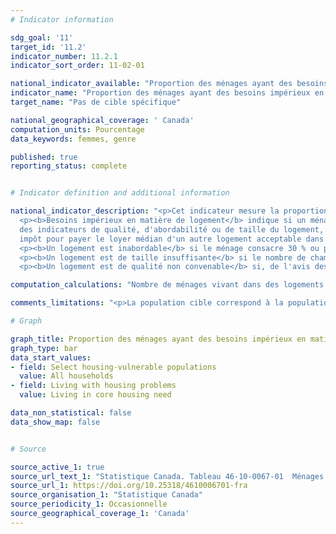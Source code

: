 ```yaml
---
# Indicator information

sdg_goal: '11'
target_id: '11.2'
indicator_number: 11.2.1
indicator_sort_order: 11-02-01

national_indicator_available: "Proportion des ménages ayant des besoins impérieux en matière de logement"
indicator_name: "Proportion des ménages ayant des besoins impérieux en matière de logement"
target_name: "Pas de cible spécifique"

national_geographical_coverage: ' Canada'
computation_units: Pourcentage
data_keywords: femmes, genre

published: true
reporting_status: complete


# Indicator definition and additional information

national_indicator_description: "<p>Cet indicateur mesure la proportion des ménages vivant dans des logements ayant des besoins impérieux.</p>
  <p><b>Besoins impérieux en matière de logement</b> indique si un ménage privé vit dans un logement qui ne rencontre pas le seuil d'au moins l'un 
  des indicateurs de qualité, d'abordabilité ou de taille du logement, et s'il devrait consacrer 30 % ou plus de son revenu total avant 
  impôt pour payer le loyer médian d'un autre logement acceptable dans sa collectivité (atteint les trois seuils des indicateurs de logement).</p>
  <p><b>Un logement est inabordable</b> si le ménage consacre 30 % ou plus de son revenu total avant impôt aux frais de logement.</p>
  <p><b>Un logement est de taille insuffisante</b> si le nombre de chambres ne suffit pas pour répondre aux besoins du ménage, compte tenu de la taille et de la composition du ménage, d'après les exigences de la Norme nationale d'occupation (NNO).</p>
  <p><b>Un logement est de qualité non convenable</b> si, de l'avis des occupants, il nécessite des réparations majeures.</p>"

computation_calculations: "Nombre de ménages vivant dans des logements ayant des besoins impérieux divisé par le nombre total de ménages pour chaque catégorie."

comments_limitations: "<p>La population cible correspond à la population des 10 provinces canadiennes à l'exception des pensionnaires d'établissements institutionnels, des membres des Forces canadiennes vivant dans des camps militaires et des personnes vivant dans les réserves indiennes.</p><p>Étant donné que la taille de la population non binaire est petite, il est parfois nécessaire d'agréger les données dans une variable sur le genre à deux catégories pour protéger la confidentialité des réponses fournies. Dans ces cas, les personnes dans la catégorie « personne non binaire » sont réparties entre les deux autres catégories de genre et les catégories sont désignées par le signe +.</p><p>« Hommes+ » comprend les hommes et les garçons de même que certaines personnes non binaires. « Femmes+ » comprend les femmes et les filles de même que certaines personnes non binaires.</p>"

# Graph

graph_title: Proportion des ménages ayant des besoins impérieux en matière de logement
graph_type: bar
data_start_values:
- field: Select housing-vulnerable populations
  value: All households
- field: Living with housing problems
  value: Living in core housing need

data_non_statistical: false
data_show_map: false


# Source

source_active_1: true
source_url_text_1: "Statistique Canada. Tableau 46-10-0067-01  Ménages éprouvant des problèmes de logement, selon certaines populations vulnérables et les indicateurs d'abordabilité, de taille convenable, de qualité convenable et des besoins impérieux en matière de logement"
source_url_1: https://doi.org/10.25318/4610006701-fra
source_organisation_1: "Statistique Canada"
source_periodicity_1: Occasionnelle
source_geographical_coverage_1: 'Canada'
---
```


